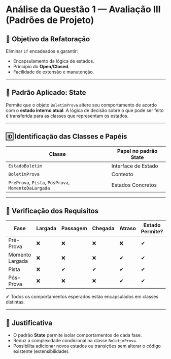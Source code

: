 
# Análise da Questão 1 — Avaliação III (Padrões de Projeto)

## 🎯 Objetivo da Refatoração
Eliminar `if` encadeados e garantir:
- Encapsulamento da lógica de estados.
- Princípio do **Open/Closed**.
- Facilidade de extensão e manutenção.

---

## 🎯 Padrão Aplicado: **State**
Permite que o objeto `BoletimProva` altere seu comportamento de acordo com o **estado interno atual**. A lógica de decisão sobre o que pode ser feito é transferida para as classes que representam os estados.

---

## 🆔 Identificação das Classes e Papéis

| Classe                  | Papel no padrão State       |
|-------------------------|-----------------------------|
| `EstadoBoletim`         | Interface de Estado         |
| `BoletimProva`          | Contexto                    |
| `PreProva`, `Pista`, `PosProva`, `MomentoDaLargada` | Estados Concretos |

---

## 🧪 Verificação dos Requisitos

| Fase             | Largada | Passagem | Chegada | Atraso | Estado Permite? |
|------------------|---------|----------|---------|--------|-----------------|
| Pré-Prova        | ❌      | ❌       | ❌      | ❌     | ✔               |
| Momento Largada  | ❌      | ❌       | ❌      | ✔      | ✔               |
| Pista            | ❌      | ✔        | ✔      | ✔     | ✔               |
| Pós-Prova        | ❌      | ❌       | ❌      | ✔      | ✔               |

✔ Todos os comportamentos esperados estão encapsulados em classes distintas.

---

## 🧠 Justificativa
- O padrão **State** permite isolar comportamentos de cada fase.
- Reduz a complexidade condicional na classe `BoletimProva`.
- Possibilita adicionar novos estados ou transições sem alterar o código existente (extensibilidade).
